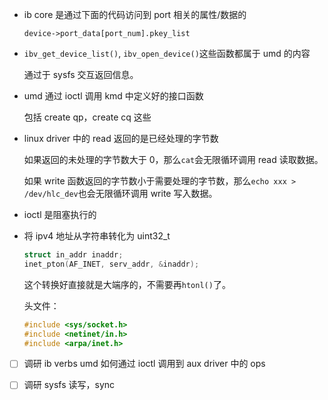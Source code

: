 * ib core 是通过下面的代码访问到 port 相关的属性/数据的

    `device->port_data[port_num].pkey_list`

* `ibv_get_device_list()`, `ibv_open_device()`这些函数都属于 umd 的内容

    通过于 sysfs 交互返回信息。

* umd 通过 ioctl 调用 kmd 中定义好的接口函数

    包括 create qp，create cq 这些

* linux driver 中的 read 返回的是已经处理的字节数

    如果返回的未处理的字节数大于 0，那么`cat`会无限循环调用 read 读取数据。

    如果 write 函数返回的字节数小于需要处理的字节数，那么`echo xxx > /dev/hlc_dev`也会无限循环调用 write 写入数据。

* ioctl 是阻塞执行的

* 将 ipv4 地址从字符串转化为 uint32_t

    ```c
    struct in_addr inaddr;
    inet_pton(AF_INET, serv_addr, &inaddr);
    ```

    这个转换好直接就是大端序的，不需要再`htonl()`了。

    头文件：

    ```c
    #include <sys/socket.h>
    #include <netinet/in.h>
    #include <arpa/inet.h>
    ```

* [ ] 调研 ib verbs umd 如何通过 ioctl 调用到 aux driver 中的 ops

* [ ] 调研 sysfs 读写，sync